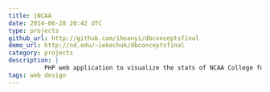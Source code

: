 ```yaml
---
title: iNCAA
date: 2014-06-28 20:42 UTC
type: projects
github_url: http://github.com/iheanyi/dbconceptsfinal
demo_url: http://nd.edu/~iekechuk/dbconceptsfinal
category: projects
description: |
          PHP web application to visualize the stats of NCAA College football teams and their players, also allowed for simulated game results based on each specific team's stats and a Heisman Watch, tracking top candidates for the Heisman. The data was provided by STATS company in Chicago.
tags: web design
---
```

